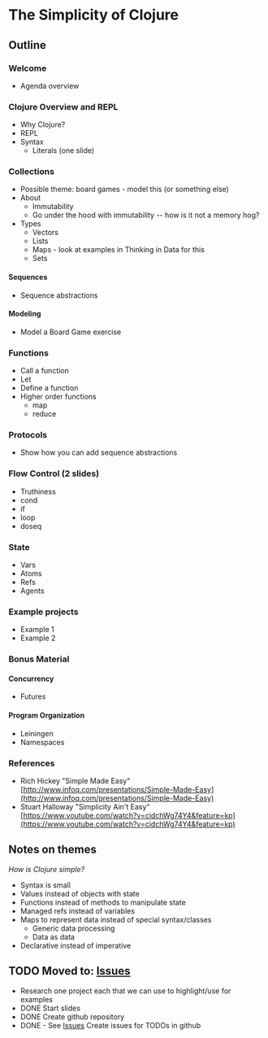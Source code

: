 # The Simplicity of Clojure

## Outline

### Welcome
* Agenda overview

### Clojure Overview and REPL
* Why Clojure?
* REPL
* Syntax 
  * Literals (one slide)

### Collections
* Possible theme: board games - model this (or something else)
* About
    * Immutability
    * Go under the hood with immutability -- how is it not a memory hog?
* Types 
    * Vectors
    * Lists 
    * Maps - look at examples in Thinking in Data for this
    * Sets
#### Sequences
* Sequence abstractions
#### Modeling 
* Model a Board Game exercise
    
### Functions
* Call a function
* Let
* Define a function
* Higher order functions
  * map
  * reduce    
    
### Protocols
* Show how you can add sequence abstractions

### Flow Control (2 slides)
* Truthiness
* cond
* if
* loop
* doseq 

### State
* Vars
* Atoms
* Refs
* Agents 

### Example projects
* Example 1
* Example 2

### Bonus Material

#### Concurrency 
* Futures

#### Program Organization
* Leiningen
* Namespaces


### References
* Rich Hickey "Simple Made Easy" [http://www.infoq.com/presentations/Simple-Made-Easy](http://www.infoq.com/presentations/Simple-Made-Easy)
* Stuart Halloway "Simplicity Ain't Easy"[https://www.youtube.com/watch?v=cidchWg74Y4&feature=kp](https://www.youtube.com/watch?v=cidchWg74Y4&feature=kp) 


## Notes on themes
_How is Clojure simple?_

* Syntax is small
* Values instead of objects with state
* Functions instead of methods to manipulate state
* Managed refs instead of variables
* Maps to represent data instead of special syntax/classes
  * Generic data processing
  * Data as data
* Declarative instead of imperative


## TODO Moved to: [Issues](https://github.com/bridgethillyer/simplicity-ws/issues) 

* Research one project each that we can use to highlight/use for examples
* DONE Start slides
* DONE Create github repository
* DONE - See [Issues](https://github.com/bridgethillyer/simplicity-ws/issues) Create issues for TODOs in github

